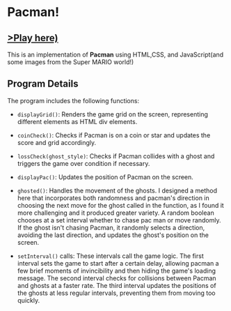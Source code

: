 # Pacman!
## [>Play here)](https://dylan-hackett.github.io/Pacman/)

This is an implementation of **Pacman** using HTML,CSS, and JavaScript(and some images from the Super MARIO world!) 
## Program Details

The program includes the following functions:

- `displayGrid()`: Renders the game grid on the screen, representing different elements as HTML div elements.

- `coinCheck()`: Checks if Pacman is on a coin or star and updates the score and grid accordingly.

- `lossCheck(ghost_style)`: Checks if Pacman collides with a ghost and triggers the game over condition if necessary.

- `displayPac()`: Updates the position of Pacman on the screen.

- `ghosted()`: Handles the movement of the ghosts. I designed a method here that incorporates both randomness and pacman's direction in choosing the next move for the ghost called in the function, as I found it more challenging and it produced greater variety. A random boolean chooses at a set interval whether to chase pac man or move randomly. If the ghost isn't chasing Pacman, it randomly selects a direction, avoiding the last direction, and updates the ghost's position on the screen.

- `setInterval()` calls: These intervals call the game logic. The first interval sets the game to start after a certain delay, allowing pacman a few brief moments of invincibility and then hiding the game's loading message. The second interval checks for collisions between Pacman and ghosts at a faster rate. The third interval updates the positions of the ghosts at less regular intervals, preventing them from moving too quickly.

